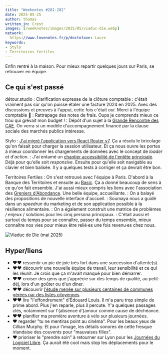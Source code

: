 ```yaml
---
title: "Weeknotes #281-282"
date: 2025-05-25
author: thomas
written_in: Crest
images: [/weeknotes/images/2025/05/viaduc-die.webp]
network:
  https://www.lovenotes.fr/p/doctolove: Laure
keywords:
- Stylo
- Territoires fertiles
---
```


Enfin rentré à la maison. Pour mieux repartir quelques jours sur Paris, se retrouver en équipe.

<!--more-->

## Ce qui s'est passé

détour.studio
: Clarification expresse de la clôture comptable : c'était vraiment pas sûr qu'on puisse étaler une facture 2024 en 2025. Avec des discussions et preuves à l'appui, cette fois c'était _oui_. Merci à l'équipe comptable :pray:
: Rattrapage des notes de frais. Oups je comprends mieux ce trou qui grévait mon budget !
: Dépôt d'un sujet à la [Grande Rencontre des CAE](https://rencontre.les-cae.coop/). On verra si un modèle d'accompagnement financé par la clause sociale des marchés publics intéresse.

Stylo
: [J'ai migré l'application vers React Router v7](https://github.com/EcrituresNumeriques/stylo/pull/1517). Ça a résolu le bricolage qu'on faisait pour charger la session utilisateur. Et ça nous ouvre les portes à mieux coordonner les chargements de données avec le concept de <i lang=en>loader</i> et d'<i lang=en>action</i>.
: J'ai entamé un [chantier accessibilité de l'entête principale](https://github.com/EcrituresNumeriques/stylo/pull/1531). Déjà pour qu'elle soit <i lang=en>responsive</i>. Ensuite pour qu'elle soit navigable au clavier et bien balisée. Il y a quelques tests à corriger et ça devrait être bon.

Territoires Fertiles
: On s'est retrouvé avec l'équipe à Paris. D'abord à la Banque des Territoires et ensuite au [Basic](https://lebasic.com/). Ça a donné beaucoup de sens à ce qu'on fait ensemble. J'ai aussi mieux compris les liens avec l'association des [Greniers d'Abondance](https://resiliencealimentaire.org/). Une belle équipe, accueillante.
: On a balayé des propositions de nouvelle interface d'accueil.
: Soumaya nous a guidé dans un <i lang=en>speedrun</i> du marketing et de son application possible à la résilience alimentaire.
: On a également construit une matrice de problèmes / enjeux / solutions pour les cinq persona principaux.
: C'était aussi et surtout du temps pour se connaître, passer du temps ensemble, mieux connaître nos vies pour mieux être relié·es une fois revenu·es chez nous.

![](/weeknotes/images/2025/05/viaduc-die.webp "Viaduc de Die (mai 2025)")


## Hyper/liens

- <span aria-label="J'ai beaucoup aimé">❤️❤️</span> ressentir un pic de joie très fort dans une succession d'attente(s).
- <span aria-label="J'ai beaucoup aimé">❤️❤️</span> découvrir une nouvelle équipe de travail, leur sensibilité et ce qui les réunit. Je crois que ça m'avait manqué pour bien démarrer.
- <span aria-label="J'ai beaucoup aimé">❤️❤️</span> croiser des gens que j'apprécie sur des temps de qualité, au petit-déj, lors d'un goûter ou d'un diner.
- <span aria-label="J'ai beaucoup aimé">❤️❤️</span> découvrir [l'étude menée sur plusieurs centaines de communes gérées par des listes citoyennes](https://www.frequencecommune.fr/prendrelepouvoirpourlepartager/).
- <span aria-label="J'ai beaucoup aimé">❤️❤️</span> lire "l'effondrement" d'Édouard Louis. Il m'a paru trop simple de prime abord. Plus j'en reparle, plus il percute. Y'a quelques passages clés, notamment sur l'(absence d')amour comme cause de déchéance.
- <span aria-label="J'ai beaucoup aimé">❤️❤️</span> planifier ma première aventure à vélo sur plusieurs journées.
- <span aria-label="J'ai aimé">❤️</span> regarder "tu ne mentiras point au cinéma". Pour les beaux yeux de Cillian Murphy. Et pour l'image, les détails sonores de cette fresque irlandaise des couvents pour "mauvaises filles".
- <span aria-label="J'ai aimé">❤️</span> prioriser le "prendre soin" à retourner sur Lyon pour les [Journées du Logiciel Libre](https://www.jdll.org/). Ça aurait été cool mais stop les déplacements pour le moment.